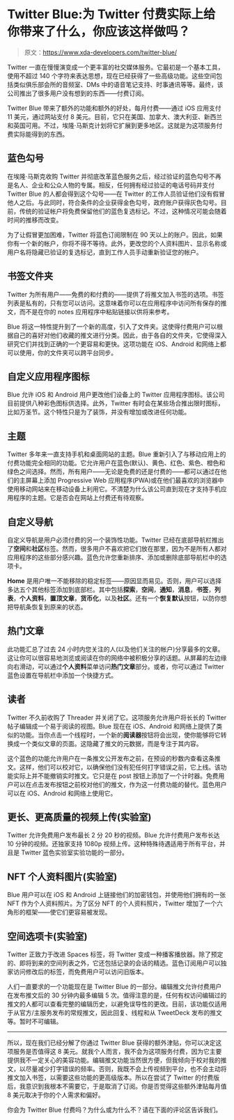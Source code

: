 # Twitter Blue:为 Twitter 付费实际上给你带来了什么，你应该这样做吗？

> 原文：<https://www.xda-developers.com/twitter-blue/>

Twitter 一直在慢慢演变成一个更丰富的社交媒体服务。它最初是一个基本工具，使用不超过 140 个字符来表达思想，现在已经获得了一些高级功能。这些空间包括类似俱乐部会所的音频室、DMs 中的语音笔记支持、时事通讯等等。最终，该公司推出了很多用户没有想到的东西——付费订阅。

Twitter Blue 带来了额外的功能和额外的好处，每月付费——通过 iOS 应用支付 11 美元，通过网站支付 8 美元。目前，它只在美国、加拿大、澳大利亚、新西兰和英国可用。不过，埃隆·马斯克计划将它扩展到更多地区。这就是为这项服务付费实际能得到的东西。

## 蓝色勾号

在埃隆·马斯克收购 Twitter 并彻底改革蓝色服务之后，经过验证的蓝色勾号不再是名人、企业和公众人物的专属。相反，任何拥有经过验证的电话号码并支付 Twitter Blue 的人都会得到这个勾号——在 Twitter 的工作人员验证他们没有假冒他人之后。与此同时，符合条件的企业获得金色勾号，政府账户获得灰色勾号。目前，传统的验证帐户将免费保留他们的蓝色复选标记。不过，这种情况可能会随着时间的推移而改变。

为了让假冒更加困难，Twitter 将蓝色订阅限制在 90 天以上的账户。因此，如果你有一个新的帐户，你将不得不等待。此外，更改您的个人资料图片、显示名称或用户名将隐藏已验证的复选标记，直到工作人员手动重新验证您的帐户。

## 书签文件夹

Twitter 为所有用户——免费的和付费的——提供了将推文加入书签的选项。书签列表是私有的，只有您可以访问。这意味着你可以在应用程序中访问所有保存的推文，而不是在你的 notes 应用程序中粘贴链接以供将来参考。

Blue 将这一特性提升到了一个新的高度，引入了文件夹。这使得付费用户可以根据自己的喜好对他们收藏的推文进行分类。因此，由于各自的文件夹，它使得深入研究它们并找到正确的一个更容易和更快。这项功能在 iOS、Android 和网络上都可以使用，你的文件夹可以跨平台同步。

## 自定义应用程序图标

Blue 允许 iOS 和 Android 用户更改他们设备上的 Twitter 应用程序图标。该公司目前提供八种彩色图标供选择。此外，Twitter 有时会在某些场合推出限时图标，比如万圣节。这个特性只是为了装饰，并没有增加或改进任何功能。

## 主题

Twitter 多年来一直支持手机和桌面网站的主题。Blue 重新引入了与移动应用上的付费功能完全相同的功能。它允许用户在蓝色(默认)、黄色、红色、紫色、橙色和绿色之间选择。然而，所有用户——无论是免费的还是付费的——都可以通过在他们的主屏幕上添加 Progressive Web 应用程序(PWA)或在他们最喜欢的浏览器中使用移动网站来在移动设备上利用它。不清楚为什么该公司直到现在才支持手机应用程序的主题。它是否会在网站上付费还有待观察。

## 自定义导航

自定义导航是用户必须付费的另一个装饰性功能。Twitter 已经在底部导航栏推出了**空间**和**社区**标签。然而，很多用户不喜欢把它们放在那里，因为不是所有人都对应用程序的这些部分感兴趣。蓝色允许您重新排序、添加或删除底部导航栏中的选项卡。

**Home** 是用户唯一不能移除的稳定标签——原因显而易见。否则，用户可以选择多达五个其他标签添加到底部栏。其中包括**探索**，**空间**，**通知**，**消息**，**书签**，**列表**，**个人资料**，**置顶文章**，**货币化**，以及**社区**。还有一个**恢复默认**按钮，以防你想把导航条恢复到原来的状态。

## 热门文章

此功能汇总了过去 24 小时内您关注的人(以及他们关注的帐户)分享最多的文章。这让你可以很容易地浏览或阅读在你的网络中被积极分享的话题。从屏幕的左边缘向右滑动，可以通过**个人资料**菜单访问**热门文章**部分。或者，你可以通过 Twitter 蓝色设置在导航栏中添加一个快捷方式。

## 读者

Twitter 不久前收购了 Threader 并关闭了它。这项服务允许用户将长长的 Twitter 帖子编辑成一个易于阅读的视图。Blue 现在在 iOS、Android 和网络上提供了类似的功能。当你点击一个线程时，一个新的**阅读器**按钮将会出现，使你能够将它转换成一个类似文章的页面。这隐藏了推文的元数据，而是专注于其内容。

这个蓝色的功能允许用户在一条推文公开发布之前，在预设的秒数内查看这条推文。这样，他们可以校对它，以确保他们没有犯任何打字错误之前，它上线。该功能实际上并不能撤销实时推文。它只是在 post 按钮上添加了一个计时器。免费用户可以在点击发布按钮之前校对他们的推文，作为这一付费功能的替代。蓝色用户可以在 iOS、Android 和网络上使用它。

## 更长、更高质量的视频上传(实验室)

Twitter 允许免费用户发布最长 2 分 20 秒的视频。Blue 允许付费用户发布长达 10 分钟的视频。还独家支持 1080p 视频上传。这种特殊待遇适用于所有平台，并且是 Twitter 蓝色实验室实验功能的一部分。

## NFT 个人资料图片(实验室)

Blue 用户可以在 iOS 和 Android 上链接他们的加密钱包，并使用他们拥有的一张 NFT 作为个人资料照片。为了区分 NFT 的个人资料照片，Twitter 增加了一个六角形的框架——使它们更容易被发现。

## 空间选项卡(实验室)

Twitter 正致力于改进 Spaces 标签，将 Twitter 变成一种播客播放器。除了预定的、即将到来的空间列表之外，它还包括记录的会话的精选。蓝色订阅用户可以独家访问修改后的标签，而免费用户可以访问旧版本。

人们一直要求的一个功能现在是 Twitter Blue 的一部分。编辑推文允许付费用户在发布推文后的 30 分钟内最多编辑 5 次。值得注意的是，任何有权访问编辑过的推文的人都可以查看完整的编辑历史，以避免误导性的更改。目前，该功能仅适用于从官方/主服务发布的常规推文，因此回复、线程和从 TweetDeck 发布的推文等。暂时不可编辑。

* * *

所以，现在我们已经分解了你通过 Twitter Blue 获得的额外津贴，你可以决定这项服务是否值得这 8 美元。就我个人而言，我不会为这项服务付费，因为它主要提供我不一定关心的美容功能。编辑推文功能当然很方便，但我倾向于校对我的推文，以尽量减少打字错误的频率。否则，我既不会上传视频到平台，也不会主动将推文加入书签，以需要这些功能的更高级版本。所以在尝试了 Twitter 的付费版后，我意识到我根本不需要它，于是取消了订阅。你是否觉得这些额外津贴每月值 8 美元取决于你的个人需求和偏好。

你会为 Twitter Blue 付费吗？为什么或为什么不？请在下面的评论区告诉我们。